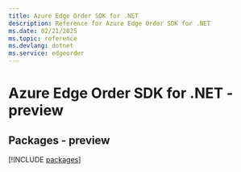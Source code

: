 ```yaml
---
title: Azure Edge Order SDK for .NET
description: Reference for Azure Edge Order SDK for .NET
ms.date: 02/21/2025
ms.topic: reference
ms.devlang: dotnet
ms.service: edgeorder
---
```

# Azure Edge Order SDK for .NET - preview
## Packages - preview
[!INCLUDE [packages](edge-order-index.md)]